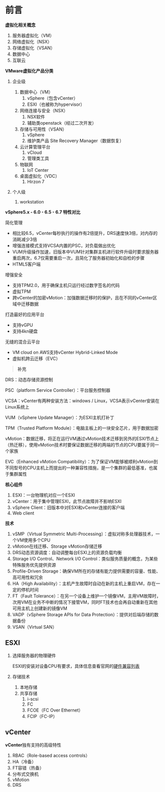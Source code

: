 # 前言

**虚拟化相关概念**

1. 服务器虚拟化（VM）
2. 网络虚拟化（NSX）
3. 存储虚拟化（VSAN）
4. 数据中心
5. 互联云

**VMware虚拟化产品分类**

1. 企业级
   1. 数据中心（VM）
      1. vSphere（包含vCenter）
      2. ESXI（也被称为hypervisor）
   2. 网络连接与安全（NSX）
      1. NSX软件
      2. 辅助类openstack（经过二次开发）
   3. 存储与可用性（VSAN）
      1. vSphere
      2. 维护类产品 Site Recovery Manager（数据恢复）
   4. 云计算管理平台
      1. vCloud
      2. 管理类工具
   5. 物联网
      1. IoT Center
   6. 桌面虚拟化（VDC）
      1. Hirzon 7

2. 个人级
   1. workstation

**vSphere5.x - 6.0 - 6.5 - 6.7 特性对比**

简化管理

- 相比较6.5，vCenter每秒执行的操作有2倍提升，DRS速度快3倍，对内存的消耗减少3倍
- 增强连接模式支持VCSA内置的PSC，对负载做出优化
- VUM升级操作加速，旧版本中VUM针对集群主机进行软件升级时要求服务器重启两次，6.7仅需要重启一次，且简化了服务器初始化和自检的步骤
- HTML5客户端

增强安全

- 支持TPM2.0，用于确保主机只运行经过数字签名的代码
- 虚拟TPM
- 跨vCenter的加密vMotion：加强数据迁移时的保护，且在不同的vCenter区域中迁移数据

打造最好的应用平台

- 支持vGPU
- 支持4kn硬盘

无缝的混合云平台

- VM cloud on AWS支持vCenter Hybrid-Linked Mode
- 虚拟机跨云迁移（EVC）

> **补充**

DRS：动态存储资源控制

PSC（platform Service Controller）：平台服务控制器

VCSA：vCenter有两种安装方法：windows / Linux，VCSA表示vCenter安装在Linux系统上

VUM（vSphere Update Manager）：为ESXI主机打补丁

TPM（Trusted Platform Module）：电脑主板上的一块安全芯片，用于数据加密

vMotion：数据迁移，将正在运行VM通过vMotion技术迁移到另外的ESXI节点上（热迁移），使用vMotion技术时要保证数据迁移的两端的节点的CPU要属于同一个家族

EVC（Enhanced vMotion Compatibility）：为了保证VM能够被顺利vMotion到不同型号的CPU主机上而提出的一种兼容性措施，是一个集群的最低基准，也属于集群属性

**核心组件**

1. ESXI：一台物理机对应一个ESXI
2. vCenter：用于集中管理ESXI，此节点故障并不影响ESXI
3. vSphere Client：旧版本中对ESXI和vCenter连接的客户端
4. Web client

**技术**

1. vSMP（Virtual Symmetric Multi-Processing）：虚拟对称多处理器技术，一个VM使用多个CPU
2. vMotion在线迁移、Storage vMotion存储迁移
3. DRS动态资源调度：自动调整每台ESXI上的资源负载均衡
4. Storage I/O Control、Network I/O Control：类似服务质量的概念，为某些特殊服务优先提供资源
5. Profile-Driven Storage：确保VM所在的存储有能力提供需要的容量、性能、高可用性和冗余
6. HA（High Availability）：主机产生故障时自动在新的主机上重启VM，存在一定的停机时间
7. FT（Fault Tolerance）：在另一个设备上维护一个镜像VM，主用VM故障时，次用VM在业务不中断的情况下接管VM，同时FT技术也会再自动重新在其他可用主机上创建新的镜像VM
8. VADP（vSphere Storage APIs for Data Protection）：提供对后端存储的数据备份
9. VSAN（Virtual SAN）



## ESXI

1. 选择服务器的物理硬件

   ESXI的安装对设备CPU有要求，具体信息查看官网的[硬件兼容列表](https://www.vmware.com/resources/compatibility/search.php)

2. 存储技术
   1. 本地存储
   2. 共享存储
      1. i-scsi
      2. FC
      3. FCOE（FC Over Ethernet）
      4. FCIP（FC-IP）

## vCenter

**vCenter**独有支持的高级特性

1. RBAC（Role-based access controls）
2. HA（冷备）
3. FT容错（热备）
4. 分布式交换机
5. vMotion
6. DRS
